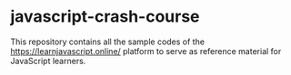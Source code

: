 # javascript-crash-course
This repository contains all the sample codes of the https://learnjavascript.online/ platform to serve as reference material for JavaScript learners.
